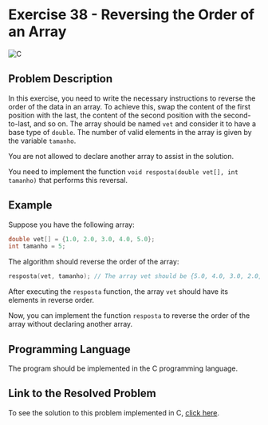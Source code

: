 # Exercise 38 - Reversing the Order of an Array

![C](https://img.shields.io/badge/C-DA1F26?style=for-the-badge&logo=c&logoColor=white)

## Problem Description

In this exercise, you need to write the necessary instructions to reverse the order of the data in an array. To achieve this, swap the content of the first position with the last, the content of the second position with the second-to-last, and so on. The array should be named `vet` and consider it to have a base type of `double`. The number of valid elements in the array is given by the variable `tamanho`.

You are not allowed to declare another array to assist in the solution.

You need to implement the function `void resposta(double vet[], int tamanho)` that performs this reversal.

## Example

Suppose you have the following array:

```c
double vet[] = {1.0, 2.0, 3.0, 4.0, 5.0};
int tamanho = 5;
```

The algorithm should reverse the order of the array:

```c
resposta(vet, tamanho); // The array vet should be {5.0, 4.0, 3.0, 2.0, 1.0}
```

After executing the `resposta` function, the array `vet` should have its elements in reverse order.

Now, you can implement the function `resposta` to reverse the order of the array without declaring another array.

## Programming Language

The program should be implemented in the C programming language.

## Link to the Resolved Problem

To see the solution to this problem implemented in C, [click here](/2020_2/CAP/Cycle10/Exercises/E38/E38.c).